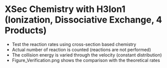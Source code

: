 # XSec Chemistry with H3Ion1 (Ionization, Dissociative Exchange, 4 Products)
* Test the reaction rates using cross-section based chemistry
* Actual number of reaction is counted (reactions are not performed)
* The collision energy is varied through the velocity (constant distribution)
* Figure_Verification.png shows the comparison with the theoretical rates